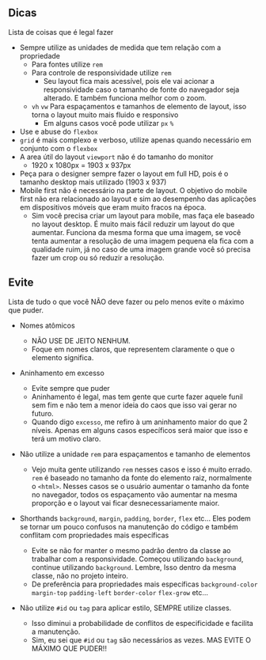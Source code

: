 ## Dicas
Lista de coisas que é legal fazer
* Sempre utilize as unidades de medida que tem relação com a propriedade
  * Para fontes utilize `rem`
  * Para controle de responsividade utilize `rem` 
    * Seu layout fica mais acessível, pois ele vai acionar a responsividade caso o tamanho de fonte do navegador seja alterado. E também funciona melhor com o zoom.
  * `vh` `vw` Para espaçamentos e tamanhos de elemento de layout, isso torna o layout muito mais fluido e responsivo
    * Em alguns casos você pode utilizar `px` `%`
* Use e abuse do `flexbox`
* `grid` é mais complexo e verboso, utilize apenas quando necessário em conjunto com o `flexbox`
* A area útil do layout `viewport` não é do tamanho do monitor
  * 1920 x 1080px = 1903 x 937px
* Peça para o designer sempre fazer o layout em full HD, pois é o tamanho desktop mais utilizado (1903 x 937)
* Mobile first não é necessário na parte de layout. O objetivo do mobile first não era relacionado ao layout e sim ao desempenho das aplicações em dispositivos móveis que eram muito fracos na época.
  * Sim você precisa criar um layout para mobile, mas faça ele baseado no layout desktop. É muito mais fácil reduzir um layout do que aumentar. Funciona da mesma forma que uma imagem, se você tenta aumentar a resolução de uma imagem pequena ela fica com a qualidade ruim, já no caso de uma imagem grande você só precisa fazer um crop ou só reduzir a resolução.

## Evite
Lista de tudo o que você NÃO deve fazer ou pelo menos evite o máximo que puder.

* Nomes atômicos
  * NÃO USE DE JEITO NENHUM.
  * Foque em nomes claros, que representem claramente o que o elemento significa.
  
* Aninhamento em excesso
  * Evite sempre que puder
  * Aninhamento é legal, mas tem gente que curte fazer aquele funil sem fim e não tem a menor ideia do caos que isso vai gerar no futuro.
  * Quando digo `excesso`, me refiro à um aninhamento maior do que 2 níveis. Apenas em alguns casos específicos será maior que isso e terá um motivo claro.

* Não utilize a unidade `rem` para espaçamentos e tamanho de elementos
  * Vejo muita gente utilizando `rem` nesses casos e isso é muito errado. `rem` é baseado no tamanho da fonte do elemento raiz, normalmente o `<html>`. Nesses casos se o usuário aumentar o tamanho da fonte no navegador, todos os espaçamento vão aumentar na mesma proporção e o layout vai ficar desnecessariamente maior. 
  
* Shorthands `background`, `margin`, `padding`, `border`, `flex` etc... Eles podem se tornar um pouco confusos na manutenção do código e também conflitam com propriedades mais específicas
  * Evite se não for manter o mesmo padrão dentro da classe ao trabalhar com a responsividade. Começou utilizando `background`, continue utilizando `background`. Lembre, Isso dentro da mesma classe, não no projeto inteiro.
  * De preferência para propriedades mais específicas `background-color` `margin-top` `padding-left` `border-color` `flex-grow` etc...
  
* Não utilize `#id` ou `tag` para aplicar estilo, SEMPRE utilize classes. 
  * Isso diminui a probabilidade de conflitos de especificidade e facilita a manutenção.
  * Sim, eu sei que `#id` ou `tag` são necessários as vezes. MAS EVITE O MÁXIMO QUE PUDER!!